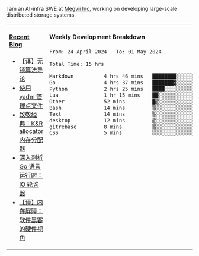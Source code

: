 I am an AI-infra SWE at [Megvii Inc](https://en.megvii.com/), working on developing large-scale distributed storage systems.

<table width="960px">
<tr>
<td valign="top" width="50%">

#### <a href="https://www.kongjun18.me" target="_blank">Recent Blog</a>

<!-- BLOG-POST-LIST:START -->
- [【译】无锁算法导论](https://kongjun18.github.io/posts/2023/07/14/)
- [使用 yadm 管理点文件](https://kongjun18.github.io/posts/2023/04/07/)
- [致敬经典：K&amp;R allocator 内存分配器](https://kongjun18.github.io/posts/2022/12/12/)
- [深入剖析 Go 语言运行时：IO 轮询器](https://kongjun18.github.io/posts/2022/11/21/)
- [【译】内存屏障：软件黑客的硬件视角](https://kongjun18.github.io/posts/2022/11/03/)
<!-- BLOG-POST-LIST:END -->

</td>
<td valign="top" width="50%">

#### Weekly Development Breakdown

<!--START_SECTION:waka-->

```txt
From: 24 April 2024 - To: 01 May 2024

Total Time: 15 hrs

Markdown          4 hrs 46 mins   ████████░░░░░░░░░░░░░░░░░   31.84 %
Go                4 hrs 37 mins   ███████▓░░░░░░░░░░░░░░░░░   30.82 %
Python            2 hrs 25 mins   ████░░░░░░░░░░░░░░░░░░░░░   16.13 %
Lua               1 hr 15 mins    ██░░░░░░░░░░░░░░░░░░░░░░░   08.41 %
Other             52 mins         █▒░░░░░░░░░░░░░░░░░░░░░░░   05.80 %
Bash              14 mins         ▒░░░░░░░░░░░░░░░░░░░░░░░░   01.61 %
Text              14 mins         ▒░░░░░░░░░░░░░░░░░░░░░░░░   01.59 %
desktop           12 mins         ▒░░░░░░░░░░░░░░░░░░░░░░░░   01.39 %
gitrebase         8 mins          ▒░░░░░░░░░░░░░░░░░░░░░░░░   00.93 %
CSS               5 mins          ░░░░░░░░░░░░░░░░░░░░░░░░░   00.60 %
```

<!--END_SECTION:waka-->
</td>
</tr>

</table>
